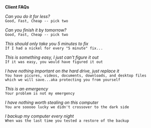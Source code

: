 **Client FAQs**  

*Can you do it for less?*  
`Good, Fast, Cheap -- pick two`  

*Can you finish it by tomorrow?*  
`Good, Fast, Cheap -- pick two`  

*This should only take you 5 minutes to fix*  
`If I had a nickel for every "5 minute" fix...`  

*This is something easy, I just can't figure it out*  
`If it was easy, you would have figured it out`  

*I have nothing important on the hard drive, just replace it*  
`You have picures, videos, documents, downloads, and desktop files which we will save...aka protecting you from yourself`  

*This is an emergency*  
`Your problem is not my emergency`  

*I have nothing worth stealing on this computer*  
`You are sooooo lucky we didn't crossover to the dark side`  

*I backup my computer every night*  
`When was the last time you tested a restore of the backup`




